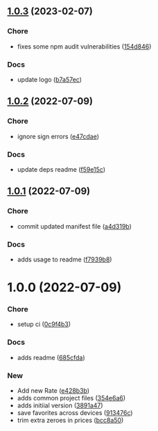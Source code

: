 ## [1.0.3](https://github.com/pustovitDmytro/hermes/compare/v1.0.2...v1.0.3) (2023-02-07)


### Chore

* fixes some npm audit vulnerabilities ([154d846](https://github.com/pustovitDmytro/hermes/commit/154d8467df2a545530134c364c67296dd5107cee))

### Docs

* update logo ([b7a57ec](https://github.com/pustovitDmytro/hermes/commit/b7a57ecc23814cfa9352e59fb8a17e9972d5f61b))

## [1.0.2](https://github.com/pustovitDmytro/hermes/compare/v1.0.1...v1.0.2) (2022-07-09)


### Chore

* ignore sign errors ([e47cdae](https://github.com/pustovitDmytro/hermes/commit/e47cdae19aa8aa76efb9f1be39eb7a6f1ea925a2))

### Docs

* update deps readme ([f59e15c](https://github.com/pustovitDmytro/hermes/commit/f59e15cb423828204d6db255247be7268e2d4051))

## [1.0.1](https://github.com/pustovitDmytro/hermes/compare/v1.0.0...v1.0.1) (2022-07-09)


### Chore

* commit updated manifest file ([a4d319b](https://github.com/pustovitDmytro/hermes/commit/a4d319b467248fc46dbd6cc8d3862b71844ec26c))

### Docs

* adds usage to readme ([f7939b8](https://github.com/pustovitDmytro/hermes/commit/f7939b8d4997037cff33214303c4f13e638dad46))

# 1.0.0 (2022-07-09)


### Chore

* setup ci ([0c9f4b3](https://github.com/pustovitDmytro/hermes/commit/0c9f4b39a7dcf99ba99c99bf7f0e4c9b4ce9fb76))

### Docs

* adds readme ([685cfda](https://github.com/pustovitDmytro/hermes/commit/685cfda0b19c6a1b962197f7af4596d0bdbc90df))

### New

* Add new Rate ([e428b3b](https://github.com/pustovitDmytro/hermes/commit/e428b3b890bda057515ba300780194b280c346e9))
* adds common project files ([354e6a6](https://github.com/pustovitDmytro/hermes/commit/354e6a6d5f45deb52d72ce3f65b524aaa2fc951e))
* adds initiial version ([3891a47](https://github.com/pustovitDmytro/hermes/commit/3891a475ca553a694135d0030165ef01510c0bad))
* save favorites across devices ([913476c](https://github.com/pustovitDmytro/hermes/commit/913476ca323a23d8216e1b231b7b5772346e114c))
* trim extra zeroes in prices ([bcc8a50](https://github.com/pustovitDmytro/hermes/commit/bcc8a5029ef4ffad443e6100ea0dfd9609ce7382))

